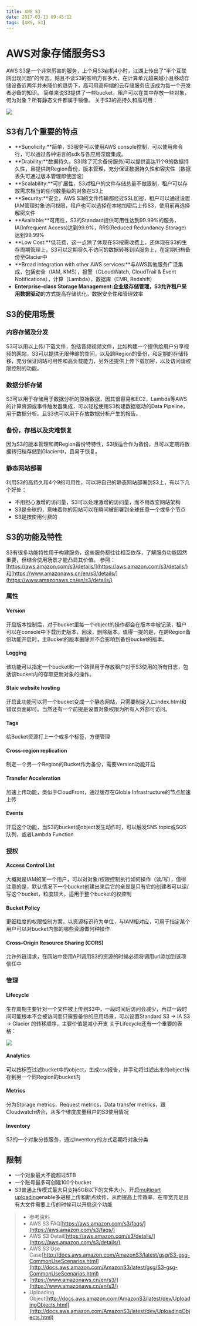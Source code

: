 ```yaml
---
title: AWS S3
date: 2017-03-13 09:45:12
tags: [AWS, S3]
---
```

# AWS对象存储服务S3

AWS S3是一个非常厉害的服务，上个月S3宕机4小时，江湖上传出了“半个互联网出现问题”的传言。姑且不谈S3的影响力有多大，在计算单元越来越小且移动存储设备近两年并未降价的趋势下，高可用高伸缩的云存储服务应该成为每一个开发者必备的知识。
简单来说S3提供了一些bucket，租户可以在其中存放一些对象，何为对象？所有静态文件都属于镜像。
关于S3的高持久和高可用：

![](/images/Table_S3.png)

## S3有几个重要的特点

 - **Sunolicity:**简单，S3服务可以使用AWS console控制，可以使用命令行，可以通过各种语言的sdk与各应用深度集成。
 - **Drability:**数据持久，S3(除了冗余备份服务)可以提供高达11个9的数据持久性，且提供跨Region备份，版本管理，充分保证数据持久性和容灾性（数据丢失可通过版本管理即使回滚）
 - **Scalability:**可扩展性，S3对租户的文件存储总量不做限制，租户可以存放需求相当的任何数量级的对象在S3上
 - **Security:**安全，AWS S3的文件传输都经过SSL加密，租户可以通过设置IAM管理对象访问权限，租户也可以选择在本地加密后上传S3，使用前再选择解密文件
 - **Available:**可用性，S3的Standard提供可用性达到99.99%的服务，IA(Infrequent Access)达到99.9%，RRS(Reduced Redundancy Storage)达到99.99%
 - **Low Cost:**低花费，这一点除了体现在S3按需收费上，还体现在S3的生存周期管理上，S3可以定期将久不访问的数据转移到IA服务上，在定期归档备份至Glacier中
 - **Broad integration with other AWS services:**与AWS其他服务广泛集成，包括安全（IAM, KMS），报警（CLoudWatch, CloudTrail & Event Notifications），计算（Lambda），数据库（EMR, Redshift）
 - **Enterprise-class Storage Management:**企业级存储管理，S3允许租户采用**数据驱动**的方式提高存储优化，数据安全性和管理效率

## S3的使用场景

### 内容存储及分发

S3可以用以上传/下载文件，包括音频视频文件，比如构建一个提供给用户分享视频的网站，S3可以提供无限伸缩的空间，以及跨Region的备份，和定期的存储转移，充分保证网站可用性和高负载能力，另外还提供上传下载加密，以及访问请权限控制的功能。

### 数据分析存储

S3可以用于存储用于数据分析的原始数据，因其很容易和EC2，Lambda等AWS的计算资源或事件触发器集成，可以轻松使用S3构建数据驱动的Data Pipeline，用于数据分析。且S3也可以用于存放数据分析产生的报告。

### 备份，存档以及灾难恢复

因为S3的版本管理和跨Region备份特特性，S3很适合作为备份，且可以定期将数据转归档存储到Glacier中，且易于恢复。

### 静态网站部署

利用S3的高持久和4个9的可用性，可以将自己的静态网站部署到S3上，有以下几个好处：

- 不用担心激增的访问量，S3可以处理激增的访问量，而不用改变网站架构
- S3是全球的，意味着你的网站可以在瞬间被部署到全球任意一个或多个节点
- S3是按使用付费的

## S3的功能及特性

S3有很多功能特性用于构建服务，这些服务都往往相互依存，了解服务功能固然重要，但结合使用场景才能凸显其价值。
参照：[https://aws.amazon.com/s3/details/](https://aws.amazon.com/s3/details/)和[https://www.amazonaws.cn/en/s3/details/](https://www.amazonaws.cn/en/s3/details/)

### 属性

#### Version

开启版本控制后，对于bucket里每一个object的操作都会在版本中被记录，租户可以在console中下载历史版本，回滚，删除版本。值得一提的是，在跨Region备份功能开启时，主Bucket的版本删除并不会影响到备份bucket的版本。

#### Logging

该功能可以指定一个bucket和一个路径用于存放租户对于S3使用的所有日志，包括该bucket内的存取更新对象的操作。

#### Staic website hosting

开启此功能可以将一个bucket变成一个静态网站，只需要制定入口index.html和错误页面即可。当然还有一个前提是设置对象权限为所有人外部可访问。

#### Tags

给Bucket资源打上一个或多个标签，方便管理

#### Cross-region replication

制定一个另一个Region的Bucket作为备份，需要Version功能开启

#### Transfer Acceleration

加速上传功能，类似于CloudFront，通过缓存在Globle Infrastructure的节点加速上传

#### Events

开启这个功能，当S3的bucket或object发生动作时，可以触发SNS topic或SQS队列，或者Lambda Function

### 授权

#### Access Control List

大概就是IAM的某一个用户，可以对对象/权限控制执行如何操作（读/写），值得注意的是，默认情况下一个bucket创建出来后它的全显是只有它的创建者可以读/写这个bucket，粒度较大，适用于整个bucket的权控制

#### Bucket Policy

更细粒度的权限控制方案，以资源标识符为单位，与IAM相对应，可用于指定某个用户可以对bucket内部的哪些资源做何种操作

#### Cross-Origin Resource Sharing (CORS)

允许外链请求，在网站中使用API调用S3的资源的时候必须将调用url添加到该项信任中

### 管理

#### Lifecycle

生存周期主要针对一个文件被上传到S3中，一段时间后访问会减少，再过一段时间可能根本不会被访问而只需要备份的应用场景，可以设置Standard S3 -> IA S3 -> Glacier 的转移顺序，主要价值是减小开支
关于Lifecycle还有一个重要的表格：

![](/images/Table_S3_Glacier.png)

#### Analytics

可以按标签过滤bucket中的object，生成csv报告，并手动将过滤出来的object转存到另一个同Region的bucket内

#### Metrics

分为Storage metrics，Request metrics，Data transfer metrics，跟Cloudwatch结合，从多个维度度量租户的S3使用情况

#### Inventory

S3的一个对象分拣服务，通过Inventory的方式定期将对象分类

## 限制

 - 一个对象最大不能超过5TB
 - 一个账号最多可创建100个bucket
 - S3普通上传模式最大只支持5GB以下的文件大小，开启[multipart uploading](http://docs.aws.amazon.com/AmazonS3/latest/dev/UploadingObjects.html)enable多进程上传和断点续传，从而提高上传效率，在带宽充足且有大文件需要上传的时候可以开启这个功能

> * 参考资料
> * AWS S3 FAQ[https://aws.amazon.com/s3/faqs/](https://aws.amazon.com/s3/faqs/)
> * AWS S3 Detail[https://aws.amazon.com/s3/details/](https://aws.amazon.com/s3/details/)
> * AWS S3 Use Case[http://docs.aws.amazon.com/AmazonS3/latest/gsg/S3-gsg-CommonUseScenarios.html](http://docs.aws.amazon.com/AmazonS3/latest/gsg/S3-gsg-CommonUseScenarios.html)
> * [https://www.amazonaws.cn/en/s3/](https://www.amazonaws.cn/en/s3/)
> * Uploading Object[http://docs.aws.amazon.com/AmazonS3/latest/dev/UploadingObjects.html](http://docs.aws.amazon.com/AmazonS3/latest/dev/UploadingObjects.html)